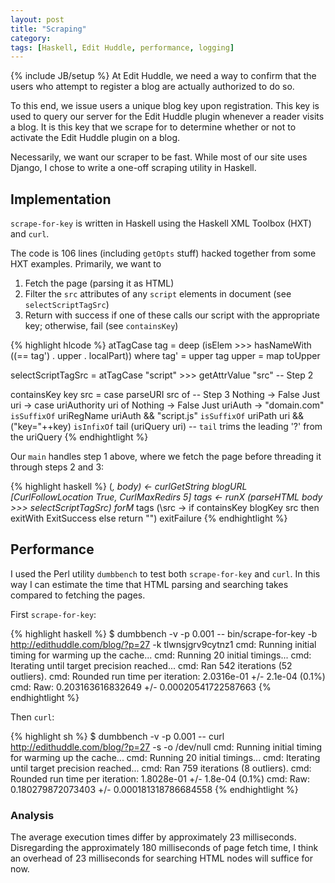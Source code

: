 ```yaml
---
layout: post
title: "Scraping"
category: 
tags: [Haskell, Edit Huddle, performance, logging]
---
```

{% include JB/setup %}
At Edit Huddle, we need a way to confirm that the users who attempt to register a blog are actually authorized to do so.

To this end, we issue users a unique blog key upon registration. This key is used to query our server for the Edit Huddle plugin whenever a reader visits a blog. It is this key that we scrape for to determine whether or not to activate the Edit Huddle plugin on a blog.

Necessarily, we want our scraper to be fast. While most of our site uses Django, I chose to write a one-off scraping utility in Haskell.

## Implementation
`scrape-for-key` is written in Haskell using the Haskell XML Toolbox (HXT) and `curl`.

The code is 106 lines (including `getOpts` stuff) hacked together from some HXT examples. Primarily, we want to

1. Fetch the page (parsing it as HTML)
2. Filter the `src` attributes of any `script` elements in document (see `selectScriptTagSrc`)
3. Return with success if one of these calls our script with the appropriate key; otherwise, fail (see `containsKey`)

{% highlight hlcode %}
atTagCase tag = deep (isElem >>> hasNameWith ((== tag') . upper . localPart))
	where tag' = upper tag
				upper = map toUpper

selectScriptTagSrc = atTagCase "script" >>> getAttrValue "src" -- Step 2

containsKey key src = case parseURI src of -- Step 3
	Nothing -> False
	Just uri -> case uriAuthority uri of
		Nothing -> False
		Just uriAuth -> "domain.com" `isSuffixOf` uriRegName uriAuth
								 && "script.js" `isSuffixOf` uriPath uri
								 && ("key="++key) `isInfixOf` tail (uriQuery uri) -- `tail` trims the leading '?' from the uriQuery
{% endhightlight %}

Our `main` handles step 1 above, where we fetch the page before threading it through steps 2 and 3:

{% highlight haskell %}
(_, body) <- curlGetString blogURL [CurlFollowLocation True, CurlMaxRedirs 5]
tags <- runX (parseHTML body >>> selectScriptTagSrc)
forM_ tags (\src -> if containsKey blogKey src then  exitWith ExitSuccess else return "")
exitFailure
{% endhightlight %}

## Performance
I used the Perl utility `dumbbench` to test both `scrape-for-key` and `curl`. In this way I can estimate the time that HTML parsing and searching takes compared to fetching the pages.

First `scrape-for-key`:

{% highlight haskell %}
$ dumbbench -v -p 0.001 -- bin/scrape-for-key -b http://edithuddle.com/blog/?p=27 -k tlwnsjgrv9cytnz1
cmd: Running initial timing for warming up the cache...
cmd: Running 20 initial timings...
cmd: Iterating until target precision reached...
cmd: Ran 542 iterations (52 outliers).
cmd: Rounded run time per iteration: 2.0316e-01 +/- 2.1e-04 (0.1%)
cmd: Raw:                            0.203163616832649 +/- 0.00020541722587663
{% endhightlight %}

Then `curl`:

{% highlight sh %}
$ dumbbench -v -p 0.001 -- curl http://edithuddle.com/blog/?p=27 -s -o /dev/null
cmd: Running initial timing for warming up the cache...
cmd: Running 20 initial timings...
cmd: Iterating until target precision reached...
cmd: Ran 759 iterations (8 outliers).
cmd: Rounded run time per iteration: 1.8028e-01 +/- 1.8e-04 (0.1%)
cmd: Raw:                            0.180279872073403 +/- 0.000181318786684558
{% endhightlight %}

### Analysis
The average execution times differ by approximately 23 milliseconds. Disregarding the approximately 180 milliseconds of page fetch time, I think an overhead of 23 milliseconds for searching HTML nodes will suffice for now.
